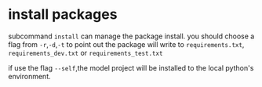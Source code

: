 # install packages

subcommand `install` can manage the package install. you should choose a flag from `-r`,`-d`,`-t` to point out the package will write to `requirements.txt`, `requirements_dev.txt` or `requirements_test.txt`

if use the flag `--self`,the model project will be installed to the local python's environment.
